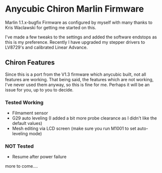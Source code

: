 # Anycubic Chiron Marlin Firmware
Marlin 1.1.x-bugfix Firmware as configured by myself with many thanks to Kris Waclawski for getting me started on this.

I've made a few tweaks to the settings and added the software endstops as this is my preference. Recently I have upgraded my stepper drivers to LV8729's and calibrated Linear Advance.

## Chiron Features
Since this is a port from the V1.3 firmware which anycubic built, not all features are working. That being said, the features which are not working, I've never used them anyway, so this is fine for me. Perhaps it will be an issue for you, up to you to decide.

### Tested Working
- Filmament sensor
- G29 auto leveling (I added a bit more probe clearance as I didn't like the default values)
- Mesh editing via LCD screen (make sure you run M1001 to set auto-leveling mode)

### NOT Tested
- Resume after power failure


more to come....
